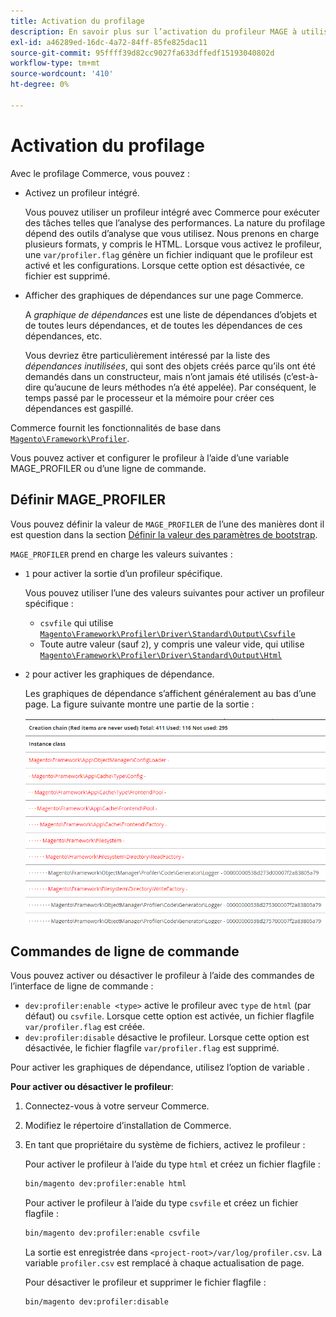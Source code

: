 ```yaml
---
title: Activation du profilage
description: En savoir plus sur l’activation du profileur MAGE à utiliser avec vos outils d’analyse.
exl-id: a46289ed-16dc-4a72-84ff-85fe825dac11
source-git-commit: 95ffff39d82cc9027fa633dffedf15193040802d
workflow-type: tm+mt
source-wordcount: '410'
ht-degree: 0%

---
```


# Activation du profilage

Avec le profilage Commerce, vous pouvez :

- Activez un profileur intégré.

  Vous pouvez utiliser un profileur intégré avec Commerce pour exécuter des tâches telles que l’analyse des performances. La nature du profilage dépend des outils d’analyse que vous utilisez. Nous prenons en charge plusieurs formats, y compris le HTML. Lorsque vous activez le profileur, une `var/profiler.flag` génère un fichier indiquant que le profileur est activé et les configurations. Lorsque cette option est désactivée, ce fichier est supprimé.

- Afficher des graphiques de dépendances sur une page Commerce.

  A _graphique de dépendances_ est une liste de dépendances d’objets et de toutes leurs dépendances, et de toutes les dépendances de ces dépendances, etc.

  Vous devriez être particulièrement intéressé par la liste des _dépendances inutilisées_, qui sont des objets créés parce qu’ils ont été demandés dans un constructeur, mais n’ont jamais été utilisés (c’est-à-dire qu’aucune de leurs méthodes n’a été appelée). Par conséquent, le temps passé par le processeur et la mémoire pour créer ces dépendances est gaspillé.

Commerce fournit les fonctionnalités de base dans [`Magento\Framework\Profiler`][profiler].

Vous pouvez activer et configurer le profileur à l’aide d’une variable MAGE_PROFILER ou d’une ligne de commande.

## Définir MAGE_PROFILER

Vous pouvez définir la valeur de `MAGE_PROFILER` de l’une des manières dont il est question dans la section [Définir la valeur des paramètres de bootstrap](../bootstrap/set-parameters.md).

`MAGE_PROFILER` prend en charge les valeurs suivantes :

- `1` pour activer la sortie d’un profileur spécifique.

  Vous pouvez utiliser l’une des valeurs suivantes pour activer un profileur spécifique :

   - `csvfile` qui utilise [`Magento\Framework\Profiler\Driver\Standard\Output\Csvfile`][csvfile]
   - Toute autre valeur (sauf `2`), y compris une valeur vide, qui utilise [`Magento\Framework\Profiler\Driver\Standard\Output\Html`][html]

- `2` pour activer les graphiques de dépendance.

  Les graphiques de dépendance s’affichent généralement au bas d’une page. La figure suivante montre une partie de la sortie :

  ![Graphiques de dépendances](../../assets/configuration/depend-graphs.png)

## Commandes de ligne de commande

Vous pouvez activer ou désactiver le profileur à l’aide des commandes de l’interface de ligne de commande :

- `dev:profiler:enable <type>` active le profileur avec `type` de `html` (par défaut) ou `csvfile`. Lorsque cette option est activée, un fichier flagfile `var/profiler.flag` est créée.
- `dev:profiler:disable` désactive le profileur. Lorsque cette option est désactivée, le fichier flagfile `var/profiler.flag` est supprimé.

Pour activer les graphiques de dépendance, utilisez l’option de variable .

**Pour activer ou désactiver le profileur**:

1. Connectez-vous à votre serveur Commerce.
1. Modifiez le répertoire d’installation de Commerce.
1. En tant que propriétaire du système de fichiers, activez le profileur :

   Pour activer le profileur à l’aide du type `html` et créez un fichier flagfile :

   ```bash
   bin/magento dev:profiler:enable html
   ```

   Pour activer le profileur à l’aide du type `csvfile` et créez un fichier flagfile :

   ```bash
   bin/magento dev:profiler:enable csvfile
   ```

   La sortie est enregistrée dans `<project-root>/var/log/profiler.csv`. La variable `profiler.csv` est remplacé à chaque actualisation de page.

   Pour désactiver le profileur et supprimer le fichier flagfile :

   ```bash
   bin/magento dev:profiler:disable
   ```

<!-- link definitions -->

[csvfile]: https://github.com/magento/magento2/blob/2.4/lib/internal/Magento/Framework/Profiler/Driver/Standard/Output/Csvfile.php
[html]: https://github.com/magento/magento2/blob/2.4/lib/internal/Magento/Framework/Profiler/Driver/Standard/Output/Html.php
[profiler]: https://github.com/magento/magento2/blob/2.4/lib/internal/Magento/Framework/Profiler.php
